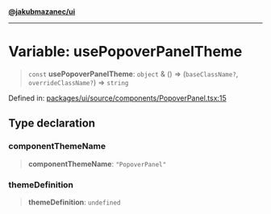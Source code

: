 [**@jakubmazanec/ui**](../README.md)

---

# Variable: usePopoverPanelTheme

> `const` **usePopoverPanelTheme**: `object` & () => (`baseClassName?`, `overrideClassName?`) =>
> `string`

Defined in:
[packages/ui/source/components/PopoverPanel.tsx:15](https://github.com/jakubmazanec/tools/blob/d956cf350ae3e6bad1df754a19dfbabb088c1451/packages/ui/source/components/PopoverPanel.tsx#L15)

## Type declaration

### componentThemeName

> **componentThemeName**: `"PopoverPanel"`

### themeDefinition

> **themeDefinition**: `undefined`
